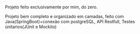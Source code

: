 Projeto feito exclusivamente por mim, do zero.

Projeto bem completo e organizado em camadas,
feito com Java(SpringBoot)+conexão com postgreSQL,
API Restfull, Testes únitarios(JUnit e Mockito)
